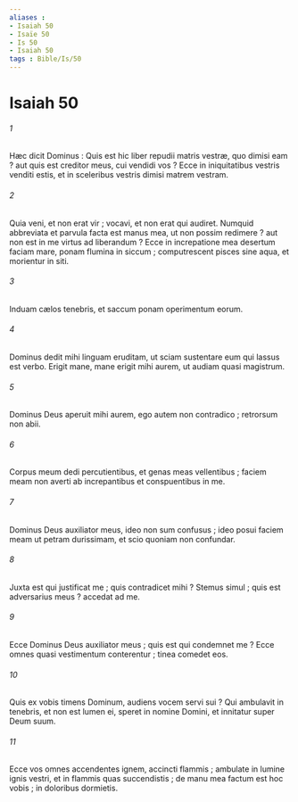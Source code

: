 ```yaml
---
aliases : 
- Isaiah 50
- Isaïe 50
- Is 50
- Isaiah 50
tags : Bible/Is/50
---
```


# Isaiah 50

###### 1
Hæc dicit Dominus : Quis est hic liber repudii matris vestræ, quo dimisi eam ? aut quis est creditor meus, cui vendidi vos ? Ecce in iniquitatibus vestris venditi estis, et in sceleribus vestris dimisi matrem vestram.
###### 2
Quia veni, et non erat vir ; vocavi, et non erat qui audiret. Numquid abbreviata et parvula facta est manus mea, ut non possim redimere ? aut non est in me virtus ad liberandum ? Ecce in increpatione mea desertum faciam mare, ponam flumina in siccum ; computrescent pisces sine aqua, et morientur in siti.
###### 3
Induam cælos tenebris, et saccum ponam operimentum eorum.
###### 4
Dominus dedit mihi linguam eruditam, ut sciam sustentare eum qui lassus est verbo. Erigit mane, mane erigit mihi aurem, ut audiam quasi magistrum.
###### 5
Dominus Deus aperuit mihi aurem, ego autem non contradico ; retrorsum non abii.
###### 6
Corpus meum dedi percutientibus, et genas meas vellentibus ; faciem meam non averti ab increpantibus et conspuentibus in me.
###### 7
Dominus Deus auxiliator meus, ideo non sum confusus ; ideo posui faciem meam ut petram durissimam, et scio quoniam non confundar.
###### 8
Juxta est qui justificat me ; quis contradicet mihi ? Stemus simul ; quis est adversarius meus ? accedat ad me.
###### 9
Ecce Dominus Deus auxiliator meus ; quis est qui condemnet me ? Ecce omnes quasi vestimentum conterentur ; tinea comedet eos.
###### 10
Quis ex vobis timens Dominum, audiens vocem servi sui ? Qui ambulavit in tenebris, et non est lumen ei, speret in nomine Domini, et innitatur super Deum suum.
###### 11
Ecce vos omnes accendentes ignem, accincti flammis ; ambulate in lumine ignis vestri, et in flammis quas succendistis ; de manu mea factum est hoc vobis ; in doloribus dormietis.
